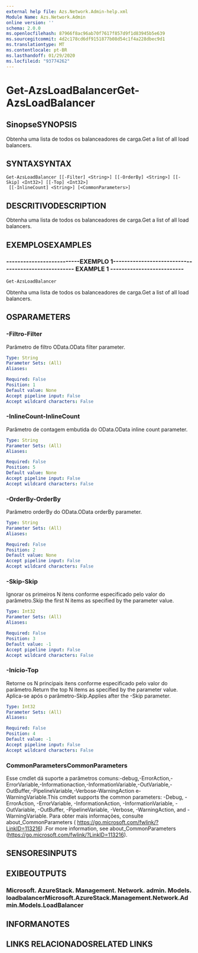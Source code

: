 ```yaml
---
external help file: Azs.Network.Admin-help.xml
Module Name: Azs.Network.Admin
online version: ''
schema: 2.0.0
ms.openlocfilehash: 87966f8ac96ab70f7617f857d9f1d83945b5e639
ms.sourcegitcommit: 4d2c178cd6df9151877b08d54c1f4a228dbec9d1
ms.translationtype: MT
ms.contentlocale: pt-BR
ms.lasthandoff: 01/29/2020
ms.locfileid: "93774262"
---
```

# <span data-ttu-id="dae5f-101">Get-AzsLoadBalancer</span><span class="sxs-lookup"><span data-stu-id="dae5f-101">Get-AzsLoadBalancer</span></span>

## <span data-ttu-id="dae5f-102">Sinopse</span><span class="sxs-lookup"><span data-stu-id="dae5f-102">SYNOPSIS</span></span>
<span data-ttu-id="dae5f-103">Obtenha uma lista de todos os balanceadores de carga.</span><span class="sxs-lookup"><span data-stu-id="dae5f-103">Get a list of all load balancers.</span></span>

## <span data-ttu-id="dae5f-104">SYNTAX</span><span class="sxs-lookup"><span data-stu-id="dae5f-104">SYNTAX</span></span>

```
Get-AzsLoadBalancer [[-Filter] <String>] [[-OrderBy] <String>] [[-Skip] <Int32>] [[-Top] <Int32>]
 [[-InlineCount] <String>] [<CommonParameters>]
```

## <span data-ttu-id="dae5f-105">DESCRITIVO</span><span class="sxs-lookup"><span data-stu-id="dae5f-105">DESCRIPTION</span></span>
<span data-ttu-id="dae5f-106">Obtenha uma lista de todos os balanceadores de carga.</span><span class="sxs-lookup"><span data-stu-id="dae5f-106">Get a list of all load balancers.</span></span>

## <span data-ttu-id="dae5f-107">EXEMPLOS</span><span class="sxs-lookup"><span data-stu-id="dae5f-107">EXAMPLES</span></span>

### <span data-ttu-id="dae5f-108">--------------------------EXEMPLO 1--------------------------</span><span class="sxs-lookup"><span data-stu-id="dae5f-108">-------------------------- EXAMPLE 1 --------------------------</span></span>
```
Get-AzsLoadBalancer
```

<span data-ttu-id="dae5f-109">Obtenha uma lista de todos os balanceadores de carga.</span><span class="sxs-lookup"><span data-stu-id="dae5f-109">Get a list of all load balancers.</span></span>

## <span data-ttu-id="dae5f-110">OS</span><span class="sxs-lookup"><span data-stu-id="dae5f-110">PARAMETERS</span></span>

### <span data-ttu-id="dae5f-111">-Filtro</span><span class="sxs-lookup"><span data-stu-id="dae5f-111">-Filter</span></span>
<span data-ttu-id="dae5f-112">Parâmetro de filtro OData.</span><span class="sxs-lookup"><span data-stu-id="dae5f-112">OData filter parameter.</span></span>

```yaml
Type: String
Parameter Sets: (All)
Aliases: 

Required: False
Position: 1
Default value: None
Accept pipeline input: False
Accept wildcard characters: False
```

### <span data-ttu-id="dae5f-113">-InlineCount</span><span class="sxs-lookup"><span data-stu-id="dae5f-113">-InlineCount</span></span>
<span data-ttu-id="dae5f-114">Parâmetro de contagem embutida do OData.</span><span class="sxs-lookup"><span data-stu-id="dae5f-114">OData inline count parameter.</span></span>

```yaml
Type: String
Parameter Sets: (All)
Aliases: 

Required: False
Position: 5
Default value: None
Accept pipeline input: False
Accept wildcard characters: False
```

### <span data-ttu-id="dae5f-115">-OrderBy</span><span class="sxs-lookup"><span data-stu-id="dae5f-115">-OrderBy</span></span>
<span data-ttu-id="dae5f-116">Parâmetro orderBy do OData.</span><span class="sxs-lookup"><span data-stu-id="dae5f-116">OData orderBy parameter.</span></span>

```yaml
Type: String
Parameter Sets: (All)
Aliases: 

Required: False
Position: 2
Default value: None
Accept pipeline input: False
Accept wildcard characters: False
```

### <span data-ttu-id="dae5f-117">-Skip</span><span class="sxs-lookup"><span data-stu-id="dae5f-117">-Skip</span></span>
<span data-ttu-id="dae5f-118">Ignorar os primeiros N itens conforme especificado pelo valor do parâmetro.</span><span class="sxs-lookup"><span data-stu-id="dae5f-118">Skip the first N items as specified by the parameter value.</span></span>

```yaml
Type: Int32
Parameter Sets: (All)
Aliases: 

Required: False
Position: 3
Default value: -1
Accept pipeline input: False
Accept wildcard characters: False
```

### <span data-ttu-id="dae5f-119">-Início</span><span class="sxs-lookup"><span data-stu-id="dae5f-119">-Top</span></span>
<span data-ttu-id="dae5f-120">Retorne os N principais itens conforme especificado pelo valor do parâmetro.</span><span class="sxs-lookup"><span data-stu-id="dae5f-120">Return the top N items as specified by the parameter value.</span></span>
<span data-ttu-id="dae5f-121">Aplica-se após o parâmetro-Skip.</span><span class="sxs-lookup"><span data-stu-id="dae5f-121">Applies after the -Skip parameter.</span></span>

```yaml
Type: Int32
Parameter Sets: (All)
Aliases: 

Required: False
Position: 4
Default value: -1
Accept pipeline input: False
Accept wildcard characters: False
```

### <span data-ttu-id="dae5f-122">CommonParameters</span><span class="sxs-lookup"><span data-stu-id="dae5f-122">CommonParameters</span></span>
<span data-ttu-id="dae5f-123">Esse cmdlet dá suporte a parâmetros comuns:-debug,-ErrorAction,-ErrorVariable,-Informationaction,-InformationVariable,-OutVariable,-OutBuffer,-PipelineVariable,-Verbose-WarningAction e-WarningVariable.</span><span class="sxs-lookup"><span data-stu-id="dae5f-123">This cmdlet supports the common parameters: -Debug, -ErrorAction, -ErrorVariable, -InformationAction, -InformationVariable, -OutVariable, -OutBuffer, -PipelineVariable, -Verbose, -WarningAction, and -WarningVariable.</span></span> <span data-ttu-id="dae5f-124">Para obter mais informações, consulte about_CommonParameters ( https://go.microsoft.com/fwlink/?LinkID=113216) .</span><span class="sxs-lookup"><span data-stu-id="dae5f-124">For more information, see about_CommonParameters (https://go.microsoft.com/fwlink/?LinkID=113216).</span></span>

## <span data-ttu-id="dae5f-125">SENSORES</span><span class="sxs-lookup"><span data-stu-id="dae5f-125">INPUTS</span></span>

## <span data-ttu-id="dae5f-126">EXIBE</span><span class="sxs-lookup"><span data-stu-id="dae5f-126">OUTPUTS</span></span>

### <span data-ttu-id="dae5f-127">Microsoft. AzureStack. Management. Network. admin. Models. loadbalancer</span><span class="sxs-lookup"><span data-stu-id="dae5f-127">Microsoft.AzureStack.Management.Network.Admin.Models.LoadBalancer</span></span>

## <span data-ttu-id="dae5f-128">INFORMA</span><span class="sxs-lookup"><span data-stu-id="dae5f-128">NOTES</span></span>

## <span data-ttu-id="dae5f-129">LINKS RELACIONADOS</span><span class="sxs-lookup"><span data-stu-id="dae5f-129">RELATED LINKS</span></span>

